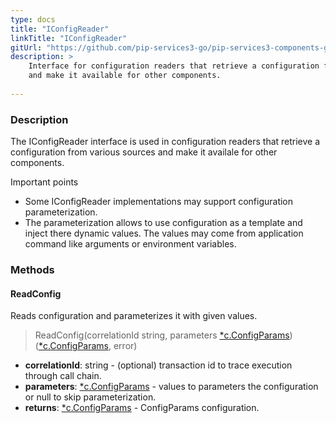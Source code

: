 ```yaml
---
type: docs
title: "IConfigReader"
linkTitle: "IConfigReader"
gitUrl: "https://github.com/pip-services3-go/pip-services3-components-go"
description: >
    Interface for configuration readers that retrieve a configuration from various sources
    and make it available for other components.
    
---
```


### Description

The IConfigReader interface is used in configuration readers that retrieve a configuration from various sources and make it availale for other components.

Important points

- Some IConfigReader implementations may support configuration parameterization.
- The parameterization allows to use configuration as a template and inject there dynamic values. The values may come from application command like arguments or environment variables.

### Methods

#### ReadConfig
Reads configuration and parameterizes it with given values.

> ReadConfig(correlationId string, parameters [*c.ConfigParams](../../../commons/config/config_params)) ([*c.ConfigParams](../../../commons/config/config_params), error)

- **correlationId**: string - (optional) transaction id to trace execution through call chain.
- **parameters**: [*c.ConfigParams](../../../commons/config/config_params) - values to parameters the configuration or null to skip parameterization.
- **returns**: [*c.ConfigParams](../../../commons/config/config_params) - ConfigParams configuration.
